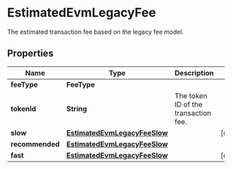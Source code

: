 

# EstimatedEvmLegacyFee

The estimated transaction fee based on the legacy fee model.

## Properties

| Name | Type | Description | Notes |
|------------ | ------------- | ------------- | -------------|
|**feeType** | **FeeType** |  |  |
|**tokenId** | **String** | The token ID of the transaction fee. |  |
|**slow** | [**EstimatedEvmLegacyFeeSlow**](EstimatedEvmLegacyFeeSlow.md) |  |  [optional] |
|**recommended** | [**EstimatedEvmLegacyFeeSlow**](EstimatedEvmLegacyFeeSlow.md) |  |  |
|**fast** | [**EstimatedEvmLegacyFeeSlow**](EstimatedEvmLegacyFeeSlow.md) |  |  [optional] |



